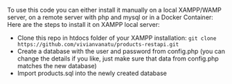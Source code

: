 To use this code you can either install it manually on a local XAMPP/WAMP server, on a remote server with php and mysql or in a Docker Container:
Here are the steps to install it on XAMPP local server:
- Clone this repo in htdocs folder of your XAMPP installation: ```git clone https://github.com/vivianvanatu/products-restapi.git```
- Create a database with the user and password from config.php (you can change the details if you like, just make sure that data from config.php matches the new database)
- Import products.sql into the newly created database

